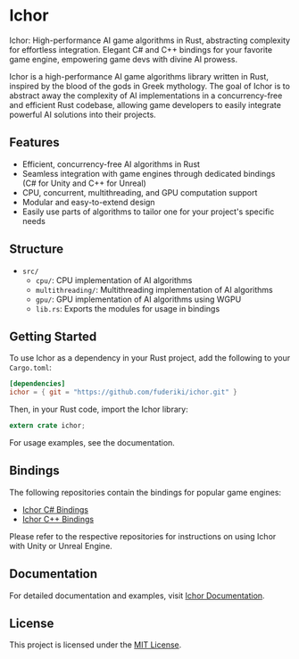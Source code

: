 # Ichor
Ichor: High-performance AI game algorithms in Rust, abstracting complexity for effortless integration. Elegant C# and C++ bindings for your favorite game engine, empowering game devs with divine AI prowess.


Ichor is a high-performance AI game algorithms library written in Rust, inspired by the blood of the gods in Greek mythology. The goal of Ichor is to abstract away the complexity of AI implementations in a concurrency-free and efficient Rust codebase, allowing game developers to easily integrate powerful AI solutions into their projects.

## Features

- Efficient, concurrency-free AI algorithms in Rust
- Seamless integration with game engines through dedicated bindings (C# for Unity and C++ for Unreal)
- CPU, concurrent, multithreading, and GPU computation support
- Modular and easy-to-extend design
- Easily use parts of algorithms to tailor one for your project's specific needs

## Structure

- `src/`
  - `cpu/`: CPU implementation of AI algorithms
  - `multithreading/`: Multithreading implementation of AI algorithms
  - `gpu/`: GPU implementation of AI algorithms using WGPU
  - `lib.rs`: Exports the modules for usage in bindings

## Getting Started

To use Ichor as a dependency in your Rust project, add the following to your `Cargo.toml`:

```toml
[dependencies]
ichor = { git = "https://github.com/fuderiki/ichor.git" }
```
Then, in your Rust code, import the Ichor library:
```rust
extern crate ichor;
```
For usage examples, see the documentation.

## Bindings

The following repositories contain the bindings for popular game engines:

- [Ichor C# Bindings](https://github.com/fuderiki/ichor-CSHARP-bindings)
- [Ichor C++ Bindings](https://github.com/fuderiki/ichor-CPP-bindings)

Please refer to the respective repositories for instructions on using Ichor with Unity or Unreal Engine.

## Documentation

For detailed documentation and examples, visit [Ichor Documentation](https://github.com/fuderiki/Ichor/wiki). 

## License

This project is licensed under the [MIT License](LICENSE).
